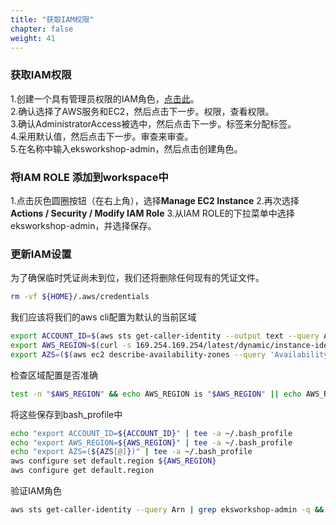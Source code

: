 ```yaml
---
title: "获取IAM权限"
chapter: false
weight: 41
---
```


### 获取IAM权限
1.创建一个具有管理员权限的IAM角色，[点击此](https://console.aws.amazon.com/iam/home#/roles$new?step=review&commonUseCase=EC2%2BEC2&selectedUseCase=EC2&policies=arn:aws:iam::aws:policy%2FAdministratorAccess&roleName=eksworkshop-admin)。  
2.确认选择了AWS服务和EC2，然后点击下一步。权限，查看权限。  
3.确认AdministratorAccess被选中，然后点击下一步。标签来分配标签。  
4.采用默认值，然后点击下一步。审查来审查。  
5.在名称中输入eksworkshop-admin，然后点击创建角色。  
### 将IAM ROLE 添加到workspace中
1.点击灰色圆圈按钮（在右上角），选择**Manage EC2 Instance**
2.再次选择**Actions / Security / Modify IAM Role**
3.从IAM ROLE的下拉菜单中选择eksworkshop-admin，并选择保存。
### 更新IAM设置
为了确保临时凭证尚未到位，我们还将删除任何现有的凭证文件。
```bash
rm -vf ${HOME}/.aws/credentials
```
我们应该将我们的aws cli配置为默认的当前区域
```bash
export ACCOUNT_ID=$(aws sts get-caller-identity --output text --query Account)
export AWS_REGION=$(curl -s 169.254.169.254/latest/dynamic/instance-identity/document | jq -r '.region')
export AZS=($(aws ec2 describe-availability-zones --query 'AvailabilityZones[].ZoneName' --output text --region $AWS_REGION))
```
检查区域配置是否准确
```bash
test -n "$AWS_REGION" && echo AWS_REGION is "$AWS_REGION" || echo AWS_REGION is not set
```
将这些保存到bash_profile中
```bash
echo "export ACCOUNT_ID=${ACCOUNT_ID}" | tee -a ~/.bash_profile
echo "export AWS_REGION=${AWS_REGION}" | tee -a ~/.bash_profile
echo "export AZS=(${AZS[@]})" | tee -a ~/.bash_profile
aws configure set default.region ${AWS_REGION}
aws configure get default.region
```
验证IAM角色
```bash
aws sts get-caller-identity --query Arn | grep eksworkshop-admin -q && echo "IAM role valid" || echo "IAM role NOT valid"
```